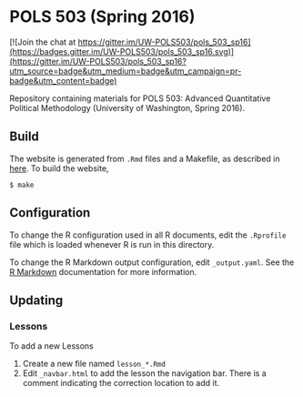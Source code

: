 # POLS 503 (Spring 2016)

[![Join the chat at https://gitter.im/UW-POLS503/pols_503_sp16](https://badges.gitter.im/UW-POLS503/pols_503_sp16.svg)](https://gitter.im/UW-POLS503/pols_503_sp16?utm_source=badge&utm_medium=badge&utm_campaign=pr-badge&utm_content=badge)

Repository containing materials for POLS 503: Advanced Quantitative Political Methodology (University of Washington, Spring 2016).

## Build

The website is generated from `.Rmd` files and a Makefile, as described in [here](http://rmarkdown.rstudio.com/html_document_format.html#creating_a_website).
To build the website,
```console
$ make
```

## Configuration

To change the R configuration used in all R documents, edit the `.Rprofile` file which
is loaded whenever R is run in this directory.

To change the R Markdown output configuration, edit `_output.yaml`.
See the [R Markdown](http://rmarkdown.rstudio.com/html_document_format.html#pandoc_arguments) documentation for more information.

## Updating

### Lessons

To add a new Lessons

1. Create a new file named `lesson_*.Rmd`
2. Edit `_navbar.html` to add the lesson the navigation bar. There is a comment indicating the correction location to add it.
